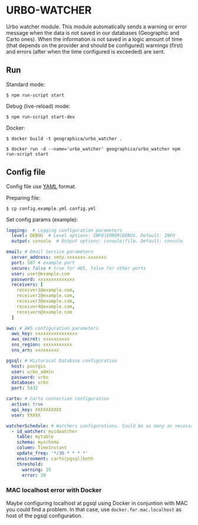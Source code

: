 # URBO-WATCHER

Urbo watcher module. This module automatically sends a warning or error message when the data is not saved in our databases (Geographic and Carto ones). When the information is not saved in a logic amount of time (that depends on the provider and should be configured) warnings (first) and errors (after when the time configured is exceeded) are sent.

## Run

Standard mode:
```
$ npm run-script start
```

Debug (live-reload) mode:
```
$ npm run-script start-dev
```

Docker:
```
$ docker build -t geographica/urbo_watcher .

$ docker run -d --name='urbo_watcher' geographica/urbo_watcher npm run-script start
```

## Config file
Config file use [YAML](https://en.wikipedia.org/wiki/YAML) format.

Preparing file:
```
$ cp config.example.yml config.yml
```

Set config params (example):

```yaml
logging:  # Logging configuration parameters
  level: DEBUG  # Level options: INFO|ERROR|DEBUG. Default: INFO
  output: console  # Output options: console|file. Default: console

email: # Email Service parameters
  server_address: smtp.xxxxxxx.xxxxxxx
  port: 587 # example port
  secure: false # true for 465, false for other ports
  user: user@example.com
  password: xxxxxxxxxxxxxx
  receivers: [
    receiver1@example.com,
    receiver2@example.com,
    receiver3@example.com,
    receiver4@example.com,
    receivern@example.com
  ]  

aws: # AWS configuration parameters
  aws_key: xxxxxxxxxxxxxxxx
  aws_secret: xxxxxxxxxx
  sns_region: xxxxxxxxxxx
  sns_arn: xxxxxxxxx

pgsql: # Historical Database configuration
  host: postgis
  user: urbo_admin
  password: urbo
  database: urbo
  port: 5432

carto: # Carto connection configuration
  active: true
  api_key: XXXXXXXXXX
  user: XXXXX

watcherSchedule: # Watchers configurations. Could be as many as necessary.
  - id_watcher: myidwatcher
    table: mytable
    schema: myschema
    column: TimeInstant
    update_freq: '*/30 * * * *'
    environment: carto|pgsql|both
    threshold:
      warning: 15
      error: 30
```

### MAC localhost error with Docker

Maybe configuring localhost at pgsql using Docker in conjuntion with MAC you could find a problem. In that case, use `docker.for.mac.localhost` as host of the pgsql configuration. 
